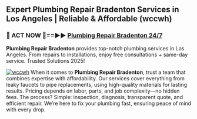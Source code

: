 ## Expert Plumbing Repair Bradenton Services in Los Angeles | Reliable & Affordable (wccwh)  

<h3>🚿 ACT NOW 🌟==►► <a href="https://tinyurl.com/2ne6vx2x" rel="nofollow">Plumbing Repair Bradenton 24/7</a></h3>

**Plumbing Repair Bradenton** provides top-notch plumbing services in Los Angeles. From repairs to installations, enjoy free consultations + same-day service. Trusted Solutions 2025!

[![wccwh](https://i.imgur.com/4PFF4AK.jpeg)](https://tinyurl.com/2ne6vx2x)
When it comes to **Plumbing Repair Bradenton**, trust a team that combines expertise with affordability. Our services cover everything from leaky faucets to pipe replacements, using high-quality materials for lasting results. Pricing depends on labor, parts, and job complexity—no hidden fees. The process? Simple: inspection, diagnosis, transparent quote, and efficient repair. We’re here to fix your plumbing fast, ensuring peace of mind with every drop.